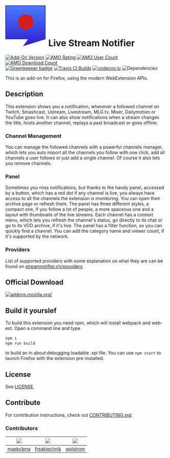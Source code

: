 # ![](webextension/assets/images/icon.svg) Live Stream Notifier

[![Add-On Version](https://img.shields.io/amo/v/justintv-stream-notificatio.svg)](https://addons.mozilla.org/firefox/addon/justintv-stream-notificatio/?src=external-ghversion) [![AMO Rating](https://img.shields.io/amo/stars/justintv-stream-notificatio.svg)](https://addons.mozilla.org/firefox/addon/justintv-stream-notificatio/?src=external-ghrating) [![AMO User Count](https://img.shields.io/amo/users/justintv-stream-notificatio.svg)](https://addons.mozilla.org/firefox/addon/justintv-stream-notificatio/?src=external-ghusers) [![AMO Download Count](https://img.shields.io/amo/d/justintv-stream-notificatio.svg)](https://addons.mozilla.org/firefox/addon/justintv-stream-notificatio/?src=external-ghdownloads)<br>
[![Greenkeeper badge](https://badges.greenkeeper.io/freaktechnik/justintv-stream-notifications.svg)](https://greenkeeper.io/)
[![Travis CI Builds](https://travis-ci.org/freaktechnik/justintv-stream-notifications.svg)](https://travis-ci.org/freaktechnik/justintv-stream-notifications) [![codecov.io](https://codecov.io/github/freaktechnik/justintv-stream-notifications/coverage.svg?branch=master)](https://codecov.io/github/freaktechnik/justintv-stream-notifications?branch=master) ![Dependencies](https://david-dm.org/freaktechnik/justintv-stream-notifications.svg)

This is an add-on for Firefox, using the modern WebExtension APIs.

## Description

This extension shows you a notification, whenever a followed channel on Twitch, Smashcast, Ustream, Livestream, MLG.tv, Mixer, Dailymotion or YouTube goes live. It can also show notifications when a stream changes the title, hosts another channel, replays a past broadcast or goes offline.

### Channel Management
You can manage the followed channels with a powerful channels manager, which lets you auto import all the channels you follow with one click, add all channels a user follows or just add a single channel. Of course it also lets you remove channels.

### Panel
Sometimes you miss notifications, but thanks to the handy panel, accessed by a button, which has a red dot if any channel is live, you always have access to all the channels the extension is monitoring. You can open their archive page or refresh them. The panel has three different styles, a compact one, if you follow a lot of people, a more spaceous one and a layout with thumbnails of the live streams. Each channel has a context menu, which lets you refresh the channel's status, go directly to its chat or go to its VOD archive, if it's live. The panel has a filter function, so you can quickly find a channel. You can add the category name and viewer count, if it's supported by the network.

### Providers
List of supported providers with some explanation on what they are can be found on [streamnotifier.ch/providers](http://streamnotifier.ch/providers/).

## Official Download

[![addons.mozilla.org/](https://addons.cdn.mozilla.net/static/img/addons-buttons/AMO-button_2.png)](https://addons.mozilla.org/firefox/addon/justintv-stream-notificatio/?src=external-gh-readme)

## Build it yourslef

To build this extension you need npm, which will install webpack and web-ext. Open a command line and type
```
npm i
npm run build
```
to build an in about:debugging loadable .xpi file. You can use `npm start` to launch Firefox with the extension pre-installed.

## License

See [LICENSE](LICENSE).

## Contribute
For contribution instructions, check out [CONTRIBUTING.md](.github/CONTRIBUTING.md).

### Contributors
| ![](https://avatars3.githubusercontent.com/u/7942850?v=4&s=150) | ![](https://avatars3.githubusercontent.com/u/640949?v=4&s=150) | ![](https://secure.gravatar.com/avatar/9a552874c4033ee5658da8351500c0ca?s=150&d=identicon) |
| - | - | - |
| [maekclena](https://github.com/maekclena) | [freaktechnik](https://github.com/freaktechnik) | [wolstrom](https://www.transifex.com/user/profile/wolstrom/) |

